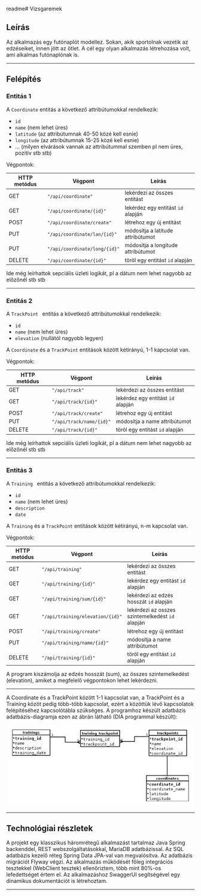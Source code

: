 readme# Vizsgaremek

## Leírás

Az alkalmazás egy futónaplót modellez. Sokan, akik sportolnak vezetik az edzéseiket, innen jött az ötlet. A cél egy olyan 
alkalmazás létrehozása volt, ami alkalmas futónaplónak is.

---

## Felépítés

### Entitás 1

A `Coordinate` entitás a következő attribútumokkal rendelkezik:

* `id`
* `name` (nem lehet üres)
* `latitude` (az attribútumnak 40-50 közé kell esnie)
* `longitude` (az attribútumnak 15-25 közé kell esnie)
* ... (milyen elvárások vannak az attribútummal szemben pl nem üres, pozitív stb stb)

Végpontok:

| HTTP metódus | Végpont                       | Leírás                             |
|--------------|-------------------------------|------------------------------------|
| GET          | `"/api/coordinate"`           | lekérdezi az összes entitást       |
| GET          | `"/api/coordinate/{id}"`      | lekérdez egy entitást `id` alapján |
| POST         | `"/api/coordinate/create"`    | létrehoz egy új entitást           |
| PUT          | `"/api/coordinate/lan/{id}"`  | módosítja a latitude attribútumot  |
| PUT          | `"/api/coordinate/long/{id}"` | módosítja a longitude attribútumot |
| DELETE       | `"/api/coordinate/{id}"`      | töröl egy entitást `id` alapján    |

Ide még leírhattok sepciális üzleti logikát, pl a dátum nem lehet nagyobb az előzőnél stb stb

---

### Entitás 2

A `TrackPoint ` entitás a következő attribútumokkal rendelkezik:

* `id`
* `name` (nem lehet üres)
* `elevation` (nullától nagyobb legyen)

A `Coordinate` és a `TrackPoint` entitások között kétirányú, 1-1 kapcsolat van.

Végpontok:

| HTTP metódus | Végpont                  | Leírás                             |
|--------------|--------------------------|------------------------------------|
| GET          | `"/api/track"`           | lekérdezi az összes entitást       |
| GET          | `"/api/track/{id}"`      | lekérdez egy entitást `id` alapján |
| POST         | `"/api/track/create"`    | létrehoz egy új entitást           |
| PUT          | `"/api/track/name/{id}"` | módosítja a name attribútumot      |
| DELETE       | `"/api/track/{id}"`      | töröl egy entitást `id` alapján      |


Ide még leírhattok sepciális üzleti logikát, pl a dátum nem lehet nagyobb az előzőnél stb stb

---

### Entitás 3

A `Training ` entitás a következő attribútumokkal rendelkezik:

* `id`
* `name` (nem lehet üres)
* `description`
* `date`

A `Training` és a `TrackPoint` entitások között kétirányú, n-m kapcsolat van.

Végpontok:

| HTTP metódus | Végpont                          | Leírás                                            |
|--------------|----------------------------------|---------------------------------------------------|
| GET          | `"/api/training"`                | lekérdezi az összes entitást                      |
| GET          | `"/api/training/{id}"`           | lekérdez egy entitást `id` alapján                |
| GET          | `"/api/training/sum/{id}"`       | lekérdezi az edzés hosszát `id` alapján           |
| GET          | `"/api/training/elevation/{id}"` | lekérdezi az osszes szintemelkedést `id` alapján  |
| POST         | `"/api/training/create"`         | létrehoz egy új entitást                          |
| PUT          | `"/api/training/name/{id}"`      | módosítja a name attribútumot                     |
| DELETE       | `"/api/training/{id}"`           | töröl egy entitást `id` alapján                   |


A program kiszámolja az edzés hosszát (sum), az összes szintemelkedést (elevation), amiket a megfelelő végpontokon lehet lekérdezni.

---
A Coordinate és a TrackPoint között 1-1 kapcsolat van, a TrackPoint és a Training közöt pedig több-több kapcsolat,
ezért a közöttük lévő kapcsolatok felépítéséhez kapcsolótábla szükséges. A programhoz készült adatbázis adatbázis-diagramja ezen
az ábrán látható (DIA programmal készült):

![EK adatbazisdiagram](images/vizsgaremek.png)

---

## Technológiai részletek

A projekt egy klasszikus háromrétegű alkalmazást tartalmaz Java Spring backenddel, REST webszolgáltatásokkal, MariaDB
adatbázissal. Az SQL adatbázis kezelő réteg Spring Data JPA-val van megvalósítva. Az adatbázis
migrációt Flyway végzi. Az alkalmazás működését főleg integrációs tesztekkel (WebClient tesztek) ellenőriztem,
több mint 80%-os lefedettséget értem el. Az alkalmazáshoz SwaggerUI segítségével egy dinamikus dokumentációt is létrehoztam.

---
